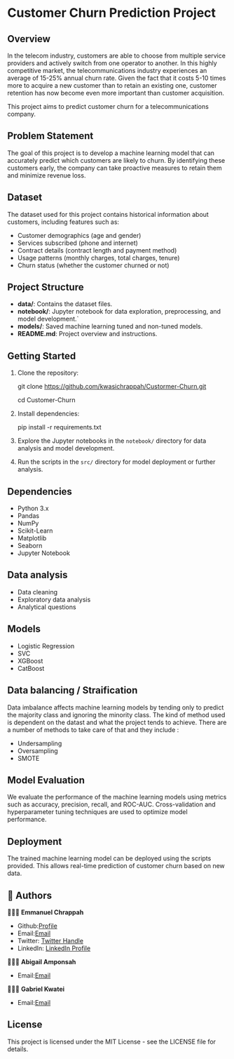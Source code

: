 # Customer Churn Prediction Project

## Overview
In the telecom industry, customers are able to choose from multiple service providers and actively switch from one operator to another. In this highly competitive market, the telecommunications industry experiences an average of 15-25% annual churn rate. Given the fact that it costs 5-10 times more to acquire a new customer than to retain an existing one, customer retention has now become even more important than customer acquisition.

This project aims to predict customer churn for a telecommunications company. 


## Problem Statement
The goal of this project is to develop a machine learning model that can accurately predict which customers are likely to churn. By identifying these customers early, the company can take proactive measures to retain them and minimize revenue loss.

## Dataset
The dataset used for this project contains historical information about customers, including features such as:
- Customer demographics (age and gender)
- Services subscribed (phone and internet)
- Contract details (contract length and payment method)
- Usage patterns (monthly charges, total charges, tenure)
- Churn status (whether the customer churned or not)

## Project Structure
- **data/**: Contains the dataset files.
- **notebook/**: Jupyter notebook for data exploration, preprocessing, and model development.`
- **models/**: Saved machine learning tuned and non-tuned models.
- **README.md**: Project overview and instructions.

## Getting Started
1. Clone the repository:

   git clone https://github.com/kwasichrappah/Custormer-Churn.git

   cd Customer-Churn
2. Install dependencies:

   pip install -r requirements.txt

3. Explore the Jupyter notebooks in the `notebook/` directory for data analysis and model development.
4. Run the scripts in the `src/` directory for model deployment or further analysis.

## Dependencies
- Python 3.x
- Pandas
- NumPy
- Scikit-Learn
- Matplotlib
- Seaborn
- Jupyter Notebook

## Data analysis 
- Data cleaning
- Exploratory data analysis 
- Analytical questions 

## Models
- Logistic Regression
- SVC 
- XGBoost
- CatBoost

## Data balancing / Straification
Data imbalance affects machine learning models by tending only to predict the majority class and ignoring the minority class. The kind of method used is dependent on the datast and what the project tends to achieve. There are a number of methods to take care of that and they include :
- Undersampling
- Oversampling 
- SMOTE

## Model Evaluation
We evaluate the performance of the machine learning models using metrics such as accuracy, precision, recall, and ROC-AUC. Cross-validation and hyperparameter tuning techniques are used to optimize model performance.

## Deployment
The trained machine learning model can be deployed using the scripts provided. This allows real-time prediction of customer churn based on new data.


<!-- AUTHORS -->

## 👥 Authors <a name="authors"></a>

🕵🏽‍♀️ **Emmanuel Chrappah**

-  Github:[Profile](https://github.com/kwasichrappah "Emmanuel Chrappah")
-  Email:[Email](mailto:emmanuel.chrappah@azubiafrica.org?subject=Hi "Hi!")
- Twitter: [Twitter Handle](https://twitter.com/jaychraps)
- LinkedIn: [LinkedIn Profile](https://www.linkedin.com/in/emmanuel-chrappah-61115813b/)

🕵🏽‍♀️ **Abigail Amponsah**

-  Email:[Email](mailto:abigail.amponsah@azubiafrica.org?subject=Hi "Hi!")

🕵🏽‍♀️ **Gabriel Kwatei**

-  Email:[Email](mailto:gabriel.kwatei@azubiafrica.org?subject=Hi "Hi!")

## License
This project is licensed under the MIT License - see the LICENSE file for details.




